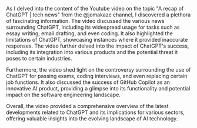 As I delved into the content of the Youtube video on the topic "A recap of ChatGPT | tech news" from the @jomakaze channel, I discovered a plethora of fascinating information. The video discussed the various news surrounding ChatGPT, including its widespread usage for tasks such as essay writing, email drafting, and even coding. It also highlighted the limitations of ChatGPT, showcasing instances where it provided inaccurate responses. The video further delved into the impact of ChatGPT's success, including its integration into various products and the potential threat it poses to certain industries.

Furthermore, the video shed light on the controversy surrounding the use of ChatGPT for passing exams, coding interviews, and even replacing certain job functions. It also discussed the success of GitHub Copilot as an innovative AI product, providing a glimpse into its functionality and potential impact on the software engineering landscape.

Overall, the video provided a comprehensive overview of the latest developments related to ChatGPT and its implications for various sectors, offering valuable insights into the evolving landscape of AI technology.